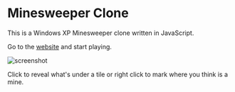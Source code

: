 # Minesweeper Clone

This is a Windows XP Minesweeper clone written in JavaScript.

Go to the [website](https://urluur.github.io/minesweeper-js/) and start playing.

![screenshot](https://github.com/urluur/minesweeper-js/blob/main/img/screenshot.png?raw=true)

Click to reveal what's under a tile or right click to mark where you think is a mine.